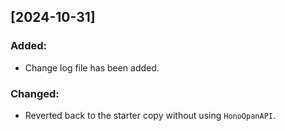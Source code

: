 ## [2024-10-31]

### Added:
- Change log file has been added.

### Changed:
- Reverted back to the starter copy without using `HonoOpanAPI`.
